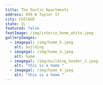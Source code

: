 ```yaml
---
title: The Dustin Apartments
address: 699 W Taylor ST
city: CHICAGO
state: IL
featured: false
featImage: /img/interio_home_white.jpeg
galleryImages:
  - imagegal: /img/home_5.jpeg
    alt: building
  - imagegal: /img/home_4.jpeg
    alt: home
  - imagegal: /img/building_header_2.jpeg
    alt: "this is a home "
  - imagegal: /img/home_4.jpeg
    alt: "this is a home "
---
```

